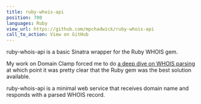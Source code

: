 ```yaml
---
title: ruby-whois-api
position: 700
languages: Ruby
view_url: https://github.com/mpchadwick/ruby-whois-api
call_to_action: View on GitHub
---
```


ruby-whois-api is a basic Sinatra wrapper for the Ruby WHOIS gem.

My work on Domain Clamp forced me to do [a deep dive on WHOIS parsing]({{site.url}}/blog/dealing-with-whois-records) at which point it was pretty clear that the Ruby gem was the best solution available.

ruby-whois-api is a minimal web service that receives domain name and responds with a parsed WHOIS record.
